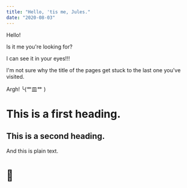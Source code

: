 ```yaml
---
title: "Hello, 'tis me, Jules."
date: "2020-08-03"
---
```


Hello!

Is it me you're looking for?

I can see it in your eyes!!!

I'm not sure why the title of the pages get stuck to the last one you've visited.

Argh! ╰(艹皿艹 )

# This is a first heading.

## This is a second heading.

And this is plain text.

# 🍭